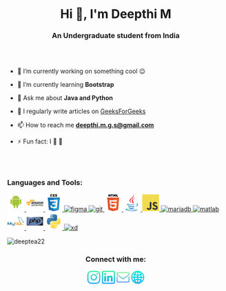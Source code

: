 <h1 align="center">Hi 👋, I'm Deepthi M</h1>
<h3 align="center">An Undergraduate student from India</h3>

<br>
<br>

- 🔭 I’m currently working on something cool :wink:

- 🌱 I’m currently learning **Bootstrap**

- 💬 Ask me about **Java and Python**

- 📖 I regularly write articles on [GeeksForGeeks](https://auth.geeksforgeeks.org/user/deepthimgs/articles)

- 📫 How to reach me **deepthi.m.g.s@gmail.com**

- ⚡ Fun fact: I 💖 🎵

<br>
<br>

<h3 align="left">Languages and Tools:</h3>
<p align="left"> <a href="https://developer.android.com" target="_blank"> <img src="https://raw.githubusercontent.com/devicons/devicon/master/icons/android/android-original-wordmark.svg" alt="android" width="40" height="40"/> </a> <a href="https://aws.amazon.com" target="_blank"> <img src="https://raw.githubusercontent.com/devicons/devicon/master/icons/amazonwebservices/amazonwebservices-original-wordmark.svg" alt="aws" width="40" height="40"/> </a> <a href="https://www.w3schools.com/css/" target="_blank"> <img src="https://raw.githubusercontent.com/devicons/devicon/master/icons/css3/css3-original-wordmark.svg" alt="css3" width="40" height="40"/> </a> <a href="https://www.figma.com/" target="_blank"> <img src="https://www.vectorlogo.zone/logos/figma/figma-icon.svg" alt="figma" width="40" height="40"/> </a> <a href="https://git-scm.com/" target="_blank"> <img src="https://www.vectorlogo.zone/logos/git-scm/git-scm-icon.svg" alt="git" width="40" height="40"/> </a> <a href="https://www.w3.org/html/" target="_blank"> <img src="https://raw.githubusercontent.com/devicons/devicon/master/icons/html5/html5-original-wordmark.svg" alt="html5" width="40" height="40"/> </a> <a href="https://www.java.com" target="_blank"> <img src="https://raw.githubusercontent.com/devicons/devicon/master/icons/java/java-original.svg" alt="java" width="40" height="40"/> </a> <a href="https://developer.mozilla.org/en-US/docs/Web/JavaScript" target="_blank"> <img src="https://raw.githubusercontent.com/devicons/devicon/master/icons/javascript/javascript-original.svg" alt="javascript" width="40" height="40"/> </a> <a href="https://mariadb.org/" target="_blank"> <img src="https://www.vectorlogo.zone/logos/mariadb/mariadb-icon.svg" alt="mariadb" width="40" height="40"/> </a> <a href="https://www.mathworks.com/" target="_blank"> <img src="https://raw.githubusercontent.com/simple-icons/simple-icons/master/icons/mathworks.svg" alt="matlab" width="40" height="40"/> </a> <a href="https://www.mysql.com/" target="_blank"> <img src="https://raw.githubusercontent.com/devicons/devicon/master/icons/mysql/mysql-original-wordmark.svg" alt="mysql" width="40" height="40"/> </a> <a href="https://www.php.net" target="_blank"> <img src="https://raw.githubusercontent.com/devicons/devicon/master/icons/php/php-original.svg" alt="php" width="40" height="40"/> </a> <a href="https://www.python.org" target="_blank"> <img src="https://raw.githubusercontent.com/devicons/devicon/master/icons/python/python-original.svg" alt="python" width="40" height="40"/> </a> <a href="https://www.adobe.com/products/xd.html" target="_blank"> <img src="https://cdn.worldvectorlogo.com/logos/adobe-xd.svg" alt="xd" width="40" height="40"/> </a> </p>

<p><img align="center" src="https://github-readme-stats.vercel.app/api/top-langs?username=deeptea22&show_icons=true&locale=en&layout=compact" alt="deeptea22" /></p>


<h3 align="center">Connect with me:</h3>

 <p align="center">
    <a href="https://www.instagram.com/deepthiiiii_/" alt="Instagram"><img src="https://raw.githubusercontent.com/deeptea22/deeptea22/main/icons/instagram.svg" width="30px" height="30px"></a>
    <a href="https://www.linkedin.com/in/deepthi-m22/" alt="Linkedin"><img src="https://github.com/deeptea22/deeptea22/blob/main/icons/linkedin.svg" width="30px" height="30px"></a>
    <a href="mailto:deepthi.m.g.s@gmail.com" alt="Contact me"><img src="https://raw.githubusercontent.com/deeptea22/deeptea22/main/icons/mail-inbox-app.svg" width="30px" height="30px"></a>
    <a href="https://deeptea22.github.io/" alt="My site"><img src="https://raw.githubusercontent.com/deeptea22/deeptea22/main/icons/globe.svg" width="30px" height="30px"></a>
  </p>
  
